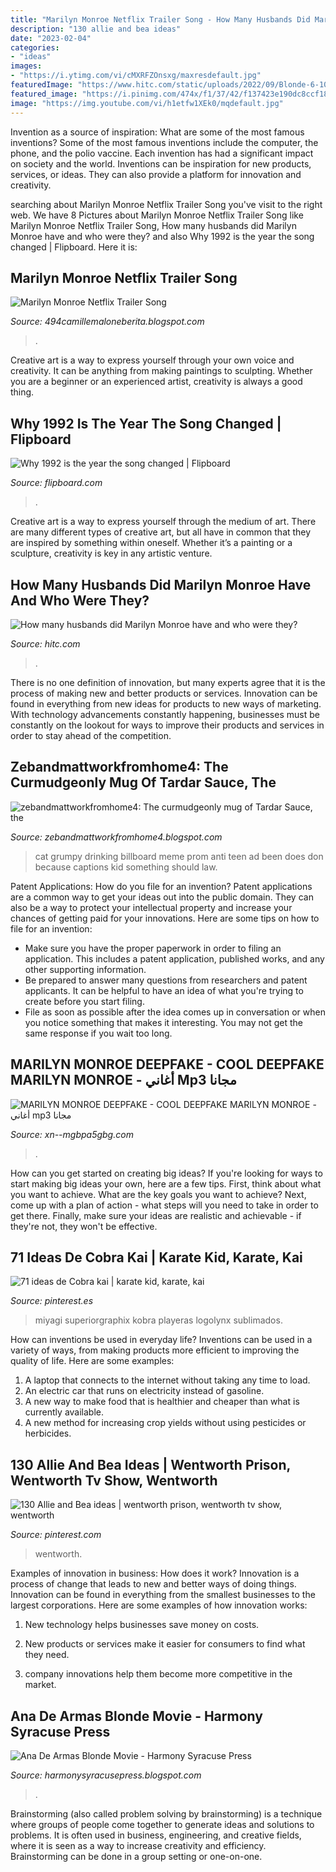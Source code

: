 ```yaml
---
title: "Marilyn Monroe Netflix Trailer Song - How Many Husbands Did Marilyn Monroe Have And Who Were They?"
description: "130 allie and bea ideas"
date: "2023-02-04"
categories:
- "ideas"
images:
- "https://i.ytimg.com/vi/cMXRFZOnsxg/maxresdefault.jpg"
featuredImage: "https://www.hitc.com/static/uploads/2022/09/Blonde-6-1024x770.jpg"
featured_image: "https://i.pinimg.com/474x/f1/37/42/f137423e190dc8ccf184f17bf08143ca--karate-tournaments-karate-kid.jpg"
image: "https://img.youtube.com/vi/h1etfw1XEk0/mqdefault.jpg"
---
```



Invention as a source of inspiration: What are some of the most famous inventions?
Some of the most famous inventions include the computer, the phone, and the polio vaccine. Each invention has had a significant impact on society and the world. Inventions can be inspiration for new products, services, or ideas. They can also provide a platform for innovation and creativity.

	

		
searching about Marilyn Monroe Netflix Trailer Song you've visit to the right web. We have 8 Pictures about Marilyn Monroe Netflix Trailer Song like Marilyn Monroe Netflix Trailer Song, How many husbands did Marilyn Monroe have and who were they? and also Why 1992 is the year the song changed | Flipboard. Here it is:
		
    
## Marilyn Monroe Netflix Trailer Song

<img loading=lazy src="https://i.ytimg.com/vi/cMXRFZOnsxg/maxresdefault.jpg" onerror="this.onerror=null;this.src='https://tse2.mm.bing.net/th?id=OIP.RSqu0f0C6-RzrXEbAgnBIwHaEK&amp;pid=15.1';" alt="Marilyn Monroe Netflix Trailer Song">

_Source: 494camillemaloneberita.blogspot.com_

>. 

	

Creative art is a way to express yourself through your own voice and creativity. It can be anything from making paintings to sculpting. Whether you are a beginner or an experienced artist, creativity is always a good thing.

    
## Why 1992 Is The Year The Song Changed | Flipboard

<img loading=lazy src="https://ic-cdn.flipboard.com/digitaloceanspaces.com/2d847fa9bf957d2a46d17b32dd6f4c6c7588146f/_large.jpeg" onerror="this.onerror=null;this.src='https://tse3.mm.bing.net/th?id=OIP.Q3YPoYxzLxahAnV44TkSlwHaD4&amp;pid=15.1';" alt="Why 1992 is the year the song changed | Flipboard">

_Source: flipboard.com_

>. 

	

Creative art is a way to express yourself through the medium of art. There are many different types of creative art, but all have in common that they are inspired by something within oneself. Whether it’s a painting or a sculpture, creativity is key in any artistic venture.

    
## How Many Husbands Did Marilyn Monroe Have And Who Were They?

<img loading=lazy src="https://www.hitc.com/static/uploads/2022/09/Blonde-6-1024x770.jpg" onerror="this.onerror=null;this.src='https://tse2.mm.bing.net/th?id=OIP.dH5ha20His9dvrKj840R-AHaFk&amp;pid=15.1';" alt="How many husbands did Marilyn Monroe have and who were they?">

_Source: hitc.com_

>. 

	

There is no one definition of innovation, but many experts agree that it is the process of making new and better products or services. Innovation can be found in everything from new ideas for products to new ways of marketing. With technology advancements constantly happening, businesses must be constantly on the lookout for ways to improve their products and services in order to stay ahead of the competition.

    
## Zebandmattworkfromhome4: The Curmudgeonly Mug Of Tardar Sauce, The

<img loading=lazy src="https://2.bp.blogspot.com/-03ihCVz-EeQ/Ug9OoVqTFHI/AAAAAAAAAak/7m8_KAYEnuc/s1600/grumpy-cat-prom-ad-_hed-2013.jpg" onerror="this.onerror=null;this.src='https://tse3.mm.bing.net/th?id=OIP.82yGrBhiqqnRujDrsQk8FAHaFa&amp;pid=15.1';" alt="zebandmattworkfromhome4: The curmudgeonly mug of Tardar Sauce, the">

_Source: zebandmattworkfromhome4.blogspot.com_

>cat grumpy drinking billboard meme prom anti teen ad been does don because captions kid something should law. 

	

Patent Applications: How do you file for an invention?
Patent applications are a common way to get your ideas out into the public domain. They can also be a way to protect your intellectual property and increase your chances of getting paid for your innovations. Here are some tips on how to file for an invention: 
- Make sure you have the proper paperwork in order to filing an application. This includes a patent application, published works, and any other supporting information. 
- Be prepared to answer many questions from researchers and patent applicants. It can be helpful to have an idea of what you're trying to create before you start filing. 
- File as soon as possible after the idea comes up in conversation or when you notice something that makes it interesting. You may not get the same response if you wait too long.

    
## MARILYN MONROE DEEPFAKE - COOL DEEPFAKE MARILYN MONROE - أغاني Mp3 مجانا

<img loading=lazy src="https://img.youtube.com/vi/h1etfw1XEk0/mqdefault.jpg" onerror="this.onerror=null;this.src='https://tse2.mm.bing.net/th?id=OIP.P3ePmLpryRY38qDLu__OyAAAAA&amp;pid=15.1';" alt="MARILYN MONROE DEEPFAKE - COOL DEEPFAKE MARILYN MONROE - أغاني mp3 مجانا">

_Source: xn--mgbpa5gbg.com_

>. 

	

How can you get started on creating big ideas?
If you're looking for ways to start making big ideas your own, here are a few tips. First, think about what you want to achieve. What are the key goals you want to achieve? Next, come up with a plan of action - what steps will you need to take in order to get there. Finally, make sure your ideas are realistic and achievable - if they're not, they won't be effective.

    
## 71 Ideas De Cobra Kai | Karate Kid, Karate, Kai

<img loading=lazy src="https://i.pinimg.com/474x/f1/37/42/f137423e190dc8ccf184f17bf08143ca--karate-tournaments-karate-kid.jpg" onerror="this.onerror=null;this.src='https://tse1.mm.bing.net/th?id=OIP.rzh-RImK3W8QdFkkhlq-OgAAAA&amp;pid=15.1';" alt="71 ideas de Cobra kai | karate kid, karate, kai">

_Source: pinterest.es_

>miyagi superiorgraphix kobra playeras logolynx sublimados. 

	

How can inventions be used in everyday life?
Inventions can be used in a variety of ways, from making products more efficient to improving the quality of life. Here are some examples: 
1. A laptop that connects to the internet without taking any time to load. 
2. An electric car that runs on electricity instead of gasoline. 
3. A new way to make food that is healthier and cheaper than what is currently available. 
4. A new method for increasing crop yields without using pesticides or herbicides.

    
## 130 Allie And Bea Ideas | Wentworth Prison, Wentworth Tv Show, Wentworth

<img loading=lazy src="https://i.pinimg.com/236x/14/e8/1b/14e81b0810a6d1cdeb94cbaecb9a4f36--wentworth-allie.jpg" onerror="this.onerror=null;this.src='https://tse4.mm.bing.net/th?id=OIP.bkniuCPwyRa7JRvODTdqgQHaJO&amp;pid=15.1';" alt="130 Allie and Bea ideas | wentworth prison, wentworth tv show, wentworth">

_Source: pinterest.com_

>wentworth. 

	

Examples of innovation in business: How does it work?
Innovation is a process of change that leads to new and better ways of doing things. Innovation can be found in everything from the smallest businesses to the largest corporations. Here are some examples of how innovation works:
1. New technology helps businesses save money on costs.

2. New products or services make it easier for consumers to find what they need.

3. company innovations help them become more competitive in the market.


    
## Ana De Armas Blonde Movie - Harmony Syracuse Press

<img loading=lazy src="https://i.pinimg.com/736x/7e/ab/52/7eab52700e3677b66be47ed6e30a5903.jpg" onerror="this.onerror=null;this.src='https://tse3.mm.bing.net/th?id=OIP.pT-4vl3gsw2jJwSAJAcm7AHaML&amp;pid=15.1';" alt="Ana De Armas Blonde Movie - Harmony Syracuse Press">

_Source: harmonysyracusepress.blogspot.com_

>. 

	

Brainstorming (also called problem solving by brainstorming) is a technique where groups of people come together to generate ideas and solutions to problems. It is often used in business, engineering, and creative fields, where it is seen as a way to increase creativity and efficiency. Brainstorming can be done in a group setting or one-on-one.

